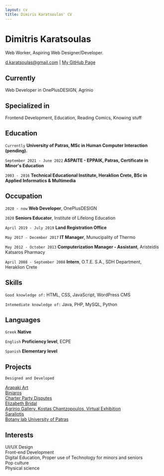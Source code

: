 ```yaml
---
layout: cv
title: Dimiris Karatsoulas' CV
---
```

# Dimitris Karatsoulas
Web Worker, Aspiring Web Designer/Developer.

<div id="webaddress">
<a href="d.karatsoulas@gmail.com">d.karatsoulas@gmail.com</a>
| <a href="https://akimo13.github.io/">My GitHub Page</a>
</div>


## Currently

Web Developer in OnePlusDESIGN, Agrinio

## Specialized in

Frontend Development, Education, Reading Comics, Knowing stuff


## Education

`Currently`
__University of Patras, MSc in Human Computer Interaction (pending).__

`September 2021 - June 2022`
__ASPAITE - EPPAIK, Patras, Certificate in Minor's Education__

`2003 - 2016`
__Technical Educational Institute, Heraklion Crete, BSc in Applied Informatics & Multimedia__


## Occupation

`2020 - now`
__Web Developer__, OnePlusDESIGN

`2020`
__Seniors Educator__, Institute of Lifelong Education

`April 2019 - July 2019`
__Land Registration Office__

`May 2017 - December 2017`
__IT Manager__, Munucipality of Thermo

`May 2012 - October 2013`
__Computerization Manager - Assistant__, Aristeidis Katsaros Pharmacy

`April 2008 - September 2008`
__Intern__, O.T.E. S.A., SDH Department, Heraklion Crete

## Skills
`Good knowledge of:`
HTML, CSS, JavaScript, WordPress CMS

`Intemediate knowledge of:`
Java, PHP, MySQL, Python

## Languages

`Greek`
__Native__

`English`
__Proficiency level__, ECPE

`Spanish`
__Elementary level__

## Projects

`Designed and Developed`

<a href="https://www.arapaki-art.gr/">Arapaki Art</a><br>
<a href="https://www.biniaros.gr/">Biniaros</a><br>
<a href="https://www.charterpartydisputes.com/">Charter Party Disputes</a><br>
<a href="https://www.elizabeth.gr/">Elizabeth Bridal</a><br>
<a href="https://www.oneplusdesign.com/pinakothiki/">Agrinio Gallery, Kostas Chantzopoulos, Virtual Exhibition</a><br>
<a href="https://www.saraliotis.com/">Saraliotis</a><br>
<a href="https://www.botanylab.upatras.gr">Botany lab University of Patras</a><br>


## Interests

  UI/UX Design<br>
  Front-end Development<br>
  Digital Education, Proper use of Technology for minors and seniors<br>
  Pop culture<br>
  Physical science<br>
  
  <br>
  <br>
  <br>
  
  
<!-- ### Footer

Last updated: May 2013 -->


